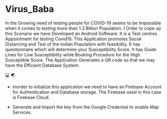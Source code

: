 # Virus_Baba
In the Growing need of testing people for COVID-19 seems to be Impossible when it comes to testing more than 1.3 Billion Population.
I Order to cope up this Scenario we have Developed an Android Software. It is a Test centres Appointment  for testing Covid19.
This Application promotes Social Distancing and Test of the Indian Population with feasibility.
It has questionnaire which will determine your Susceptibility Score. 
It has Guide Lines for Low Susceptibility while Booking Procedure for the High Susceptible Score. 
The Application Generates a QR code so that we may have the Efficient Database System.


:computer: :earth_asia:

* Inorder to initialize this application we need to have an Firebase Account for Authentication and Database storage.
The Firebase used in this case is Firebase Cloud.

* Generate and Import the key from the Google Credential to enable Map Services.
